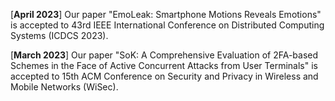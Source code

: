 [**April 2023**] Our paper "EmoLeak: Smartphone Motions Reveals Emotions" is accepted to 43rd IEEE International Conference on Distributed Computing Systems (ICDCS 2023).

[**March 2023**] Our paper "SoK: A Comprehensive Evaluation of 2FA-based Schemes in the Face of Active Concurrent Attacks from User Terminals" is accepted to 15th ACM Conference on Security and Privacy in Wireless and Mobile Networks (WiSec).

